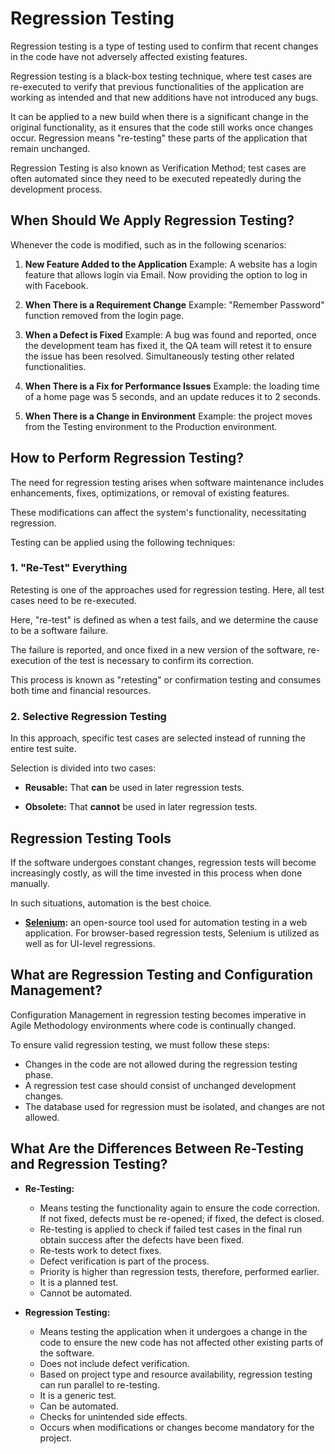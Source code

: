 # Regression Testing

Regression testing is a type of testing used to confirm that recent changes in the code have not adversely affected existing features.

Regression testing is a black-box testing technique, where test cases are re-executed to verify that previous functionalities of the application are working as intended and that new additions have not introduced any bugs.

It can be applied to a new build when there is a significant change in the original functionality, as it ensures that the code still works once changes occur. Regression means "re-testing" these parts of the application that remain unchanged.

Regression Testing is also known as Verification Method; test cases are often automated since they need to be executed repeatedly during the development process.

## When Should We Apply Regression Testing?

Whenever the code is modified, such as in the following scenarios:

1. **New Feature Added to the Application**
   Example: A website has a login feature that allows login via Email. Now providing the option to log in with Facebook.

2. **When There is a Requirement Change**
   Example:
   "Remember Password" function removed from the login page.

3. **When a Defect is Fixed**
   Example:
   A bug was found and reported, once the development team has fixed it, the QA team will retest it to ensure the issue has been resolved. Simultaneously testing other related functionalities.

4. **When There is a Fix for Performance Issues**
   Example: the loading time of a home page was 5 seconds, and an update reduces it to 2 seconds.

5. **When There is a Change in Environment**
   Example: the project moves from the Testing environment to the Production environment.

## How to Perform Regression Testing?

The need for regression testing arises when software maintenance includes enhancements, fixes, optimizations, or removal of existing features.

These modifications can affect the system's functionality, necessitating regression.

Testing can be applied using the following techniques:

### 1. "Re-Test" Everything

Retesting is one of the approaches used for regression testing. Here, all test cases need to be re-executed.

Here, "re-test" is defined as when a test fails, and we determine the cause to be a software failure.

The failure is reported, and once fixed in a new version of the software, re-execution of the test is necessary to confirm its correction.

This process is known as "retesting" or confirmation testing and consumes both time and financial resources.

### 2. Selective Regression Testing

In this approach, specific test cases are selected instead of running the entire test suite.

Selection is divided into two cases:

- **Reusable:**
      That **can** be used in later regression tests.

- **Obsolete:**
      That **cannot** be used in later regression tests.

## Regression Testing Tools

If the software undergoes constant changes, regression tests will become increasingly costly, as will the time invested in this process when done manually.

In such situations, automation is the best choice.

- **[Selenium](https://www.seleniumhq.org/):** an open-source tool used for automation testing in a web application. For browser-based regression tests, Selenium is utilized as well as for UI-level regressions.

## What are Regression Testing and Configuration Management?

Configuration Management in regression testing becomes imperative in Agile Methodology environments where code is continually changed.

To ensure valid regression testing, we must follow these steps:

- Changes in the code are not allowed during the regression testing phase.
- A regression test case should consist of unchanged development changes.
- The database used for regression must be isolated, and changes are not allowed.

## What Are the Differences Between Re-Testing and Regression Testing?

- **Re-Testing:**
  - Means testing the functionality again to ensure the code correction. If not fixed, defects must be re-opened; if fixed, the defect is closed.
  - Re-testing is applied to check if failed test cases in the final run obtain success after the defects have been fixed.
  - Re-tests work to detect fixes.
  - Defect verification is part of the process.
  - Priority is higher than regression tests, therefore, performed earlier.
  - It is a planned test.
  - Cannot be automated.

- **Regression Testing:**
  - Means testing the application when it undergoes a change in the code to ensure the new code has not affected other existing parts of the software.
  - Does not include defect verification.
  - Based on project type and resource availability, regression testing can run parallel to re-testing.
  - It is a generic test.
  - Can be automated.
  - Checks for unintended side effects.
  - Occurs when modifications or changes become mandatory for the project.
